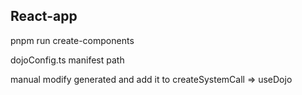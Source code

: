 ## React-app



pnpm run create-components

dojoConfig.ts  manifest path

manual modify generated and add it to createSystemCall  => useDojo

